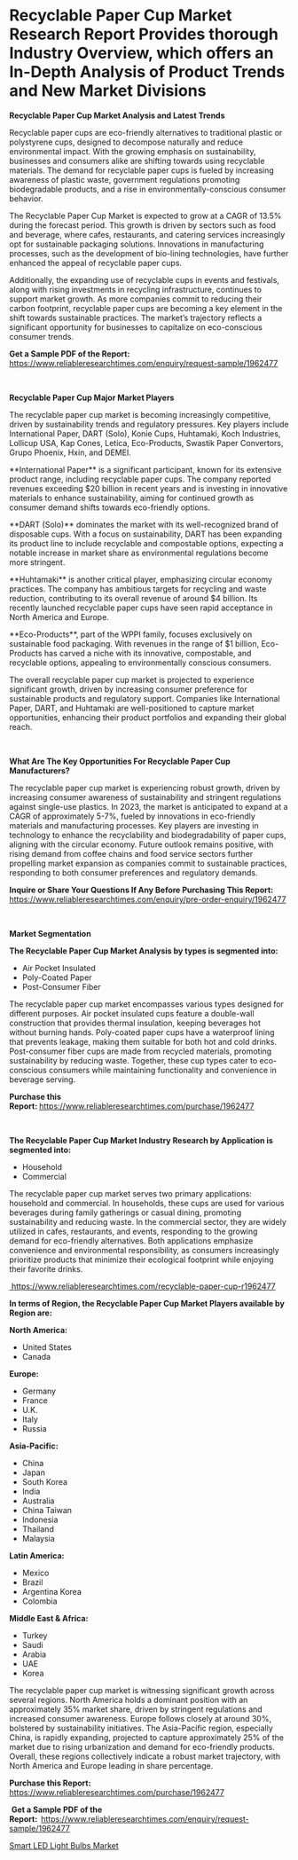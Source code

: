 <p><h1>Recyclable Paper Cup Market Research Report Provides thorough Industry Overview, which offers an In-Depth Analysis of Product Trends and New Market Divisions</h1></p><p><strong>Recyclable Paper Cup Market Analysis and Latest Trends</strong></p>
<p><p>Recyclable paper cups are eco-friendly alternatives to traditional plastic or polystyrene cups, designed to decompose naturally and reduce environmental impact. With the growing emphasis on sustainability, businesses and consumers alike are shifting towards using recyclable materials. The demand for recyclable paper cups is fueled by increasing awareness of plastic waste, government regulations promoting biodegradable products, and a rise in environmentally-conscious consumer behavior.</p><p>The Recyclable Paper Cup Market is expected to grow at a CAGR of 13.5% during the forecast period. This growth is driven by sectors such as food and beverage, where cafes, restaurants, and catering services increasingly opt for sustainable packaging solutions. Innovations in manufacturing processes, such as the development of bio-lining technologies, have further enhanced the appeal of recyclable paper cups. </p><p>Additionally, the expanding use of recyclable cups in events and festivals, along with rising investments in recycling infrastructure, continues to support market growth. As more companies commit to reducing their carbon footprint, recyclable paper cups are becoming a key element in the shift towards sustainable practices. The market’s trajectory reflects a significant opportunity for businesses to capitalize on eco-conscious consumer trends.</p></p>
<p><strong>Get a Sample PDF of the Report:&nbsp;</strong> <a href="https://www.reliableresearchtimes.com/enquiry/request-sample/1962477?utm_campaign=3297&utm_medium=2&utm_source=Github&utm_content=ia&utm_term=04042025&utm_id=recyclable-paper-cup">https://www.reliableresearchtimes.com/enquiry/request-sample/1962477</a></p>
<p>&nbsp;</p>
<p><strong>Recyclable Paper Cup Major Market Players</strong></p>
<p><p>The recyclable paper cup market is becoming increasingly competitive, driven by sustainability trends and regulatory pressures. Key players include International Paper, DART (Solo), Konie Cups, Huhtamaki, Koch Industries, Lollicup USA, Kap Cones, Letica, Eco-Products, Swastik Paper Convertors, Grupo Phoenix, Hxin, and DEMEI.</p><p>**International Paper** is a significant participant, known for its extensive product range, including recyclable paper cups. The company reported revenues exceeding $20 billion in recent years and is investing in innovative materials to enhance sustainability, aiming for continued growth as consumer demand shifts towards eco-friendly options.</p><p>**DART (Solo)** dominates the market with its well-recognized brand of disposable cups. With a focus on sustainability, DART has been expanding its product line to include recyclable and compostable options, expecting a notable increase in market share as environmental regulations become more stringent.</p><p>**Huhtamaki** is another critical player, emphasizing circular economy practices. The company has ambitious targets for recycling and waste reduction, contributing to its overall revenue of around $4 billion. Its recently launched recyclable paper cups have seen rapid acceptance in North America and Europe.</p><p>**Eco-Products**, part of the WPPI family, focuses exclusively on sustainable food packaging. With revenues in the range of $1 billion, Eco-Products has carved a niche with its innovative, compostable, and recyclable options, appealing to environmentally conscious consumers.</p><p>The overall recyclable paper cup market is projected to experience significant growth, driven by increasing consumer preference for sustainable products and regulatory support. Companies like International Paper, DART, and Huhtamaki are well-positioned to capture market opportunities, enhancing their product portfolios and expanding their global reach.</p></p>
<p>&nbsp;</p>
<p><strong>What Are The Key Opportunities For Recyclable Paper Cup Manufacturers?</strong></p>
<p><p>The recyclable paper cup market is experiencing robust growth, driven by increasing consumer awareness of sustainability and stringent regulations against single-use plastics. In 2023, the market is anticipated to expand at a CAGR of approximately 5-7%, fueled by innovations in eco-friendly materials and manufacturing processes. Key players are investing in technology to enhance the recyclability and biodegradability of paper cups, aligning with the circular economy. Future outlook remains positive, with rising demand from coffee chains and food service sectors further propelling market expansion as companies commit to sustainable practices, responding to both consumer preferences and regulatory demands.</p></p>
<p><strong>Inquire or Share Your Questions If Any Before Purchasing This Report:</strong> <a href="https://www.reliableresearchtimes.com/enquiry/pre-order-enquiry/1962477?utm_campaign=3297&utm_medium=2&utm_source=Github&utm_content=ia&utm_term=04042025&utm_id=recyclable-paper-cup">https://www.reliableresearchtimes.com/enquiry/pre-order-enquiry/1962477</a></p>
<p>&nbsp;</p>
<p><strong>Market Segmentation</strong></p>
<p><strong>The Recyclable Paper Cup Market Analysis by types is segmented into:</strong></p>
<p><ul><li>Air Pocket Insulated</li><li>Poly-Coated Paper</li><li>Post-Consumer Fiber</li></ul></p>
<p><p>The recyclable paper cup market encompasses various types designed for different purposes. Air pocket insulated cups feature a double-wall construction that provides thermal insulation, keeping beverages hot without burning hands. Poly-coated paper cups have a waterproof lining that prevents leakage, making them suitable for both hot and cold drinks. Post-consumer fiber cups are made from recycled materials, promoting sustainability by reducing waste. Together, these cup types cater to eco-conscious consumers while maintaining functionality and convenience in beverage serving.</p></p>
<p><strong>Purchase this Report:&nbsp;</strong><a href="https://www.reliableresearchtimes.com/purchase/1962477?utm_campaign=3297&utm_medium=2&utm_source=Github&utm_content=ia&utm_term=04042025&utm_id=recyclable-paper-cup">https://www.reliableresearchtimes.com/purchase/1962477</a></p>
<p>&nbsp;</p>
<p><strong>The Recyclable Paper Cup Market Industry Research by Application is segmented into:</strong></p>
<p><ul><li>Household</li><li>Commercial</li></ul></p>
<p><p>The recyclable paper cup market serves two primary applications: household and commercial. In households, these cups are used for various beverages during family gatherings or casual dining, promoting sustainability and reducing waste. In the commercial sector, they are widely utilized in cafes, restaurants, and events, responding to the growing demand for eco-friendly alternatives. Both applications emphasize convenience and environmental responsibility, as consumers increasingly prioritize products that minimize their ecological footprint while enjoying their favorite drinks.</p></p>
<p><a href="https://www.reliableresearchtimes.com/recyclable-paper-cup-r1962477?utm_campaign=3297&utm_medium=2&utm_source=Github&utm_content=ia&utm_term=04042025&utm_id=recyclable-paper-cup">&nbsp;https://www.reliableresearchtimes.com/recyclable-paper-cup-r1962477</a></p>
<p><strong>In terms of Region, the Recyclable Paper Cup Market Players available by Region are:</strong></p>
<p>
    <p> <strong> North America: </strong>
        <ul>
            <li>United States</li>
            <li>Canada</li>
        </ul>
        </p> 
    <p> <strong> Europe: </strong>
        <ul>
            <li>Germany</li>
            <li>France</li>
            <li>U.K.</li>
            <li>Italy</li>
            <li>Russia</li>
        </ul>
        </p> 
    <p> <strong> Asia-Pacific: </strong>
        <ul>
            <li>China</li>
            <li>Japan</li>
            <li>South Korea</li>
            <li>India</li>
            <li>Australia</li>
            <li>China Taiwan</li>
            <li>Indonesia</li>
            <li>Thailand</li>
            <li>Malaysia</li>
        </ul>
        </p> 
    <p> <strong> Latin America: </strong>
        <ul>
            <li>Mexico</li>
            <li>Brazil</li>
            <li>Argentina Korea</li>
            <li>Colombia</li>
        </ul>
        </p> 
    <p> <strong> Middle East & Africa: </strong>
        <ul>
            <li>Turkey</li>
            <li>Saudi</li>
            <li>Arabia</li>
            <li>UAE</li>
            <li>Korea</li>
        </ul>
    </p>
    </p>
<p><p>The recyclable paper cup market is witnessing significant growth across several regions. North America holds a dominant position with an approximately 35% market share, driven by stringent regulations and increased consumer awareness. Europe follows closely at around 30%, bolstered by sustainability initiatives. The Asia-Pacific region, especially China, is rapidly expanding, projected to capture approximately 25% of the market due to rising urbanization and demand for eco-friendly products. Overall, these regions collectively indicate a robust market trajectory, with North America and Europe leading in share percentage.</p></p>
<p><strong>Purchase this Report: </strong><a href="https://www.reliableresearchtimes.com/purchase/1962477?utm_campaign=3297&utm_medium=2&utm_source=Github&utm_content=ia&utm_term=04042025&utm_id=recyclable-paper-cup">https://www.reliableresearchtimes.com/purchase/1962477</a></p>
<p>&nbsp;<strong>Get a Sample PDF of the Report:&nbsp;&nbsp;</strong><a href="https://www.reliableresearchtimes.com/enquiry/request-sample/1962477?utm_campaign=3297&utm_medium=2&utm_source=Github&utm_content=ia&utm_term=04042025&utm_id=recyclable-paper-cup">https://www.reliableresearchtimes.com/enquiry/request-sample/1962477</a></p>
<p><strong></strong></p>
<p><p><a href="https://github.com/maseykokosq1/Market-Research-Report-List-1/blob/main/smart-led-light-bulbs-market.md?utm_campaign=3297&utm_medium=2&utm_source=Github&utm_content=ia&utm_term=04042025&utm_id=recyclable-paper-cup">Smart LED Light Bulbs Market</a></p></p>